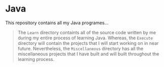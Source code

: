 # Java
This repository contains all my Java programes...

> The `Learn` directory containts all of the source code written by me during my entire process of learning Java.
> Whereas, the `Execute` directory will contain the projects that I will start working on in near future.
> Nevertheless, the `Miscellaneous` directory has all the miscellaneous projects that I have built and will built throughout the learning process.
